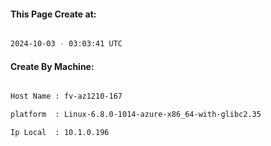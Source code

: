 
   
#### This Page Create at:

```bash

2024-10-03 - 03:03:41 UTC

```

#### Create By Machine:

```bash

Host Name : fv-az1210-167

platform  : Linux-6.8.0-1014-azure-x86_64-with-glibc2.35

Ip Local  : 10.1.0.196

```

